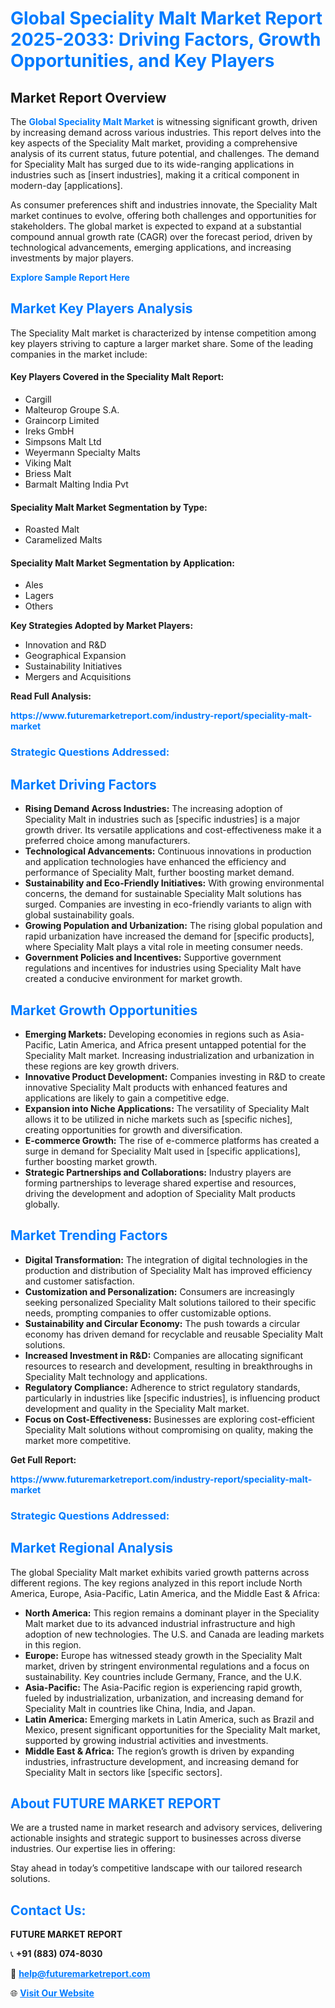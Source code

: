 <h1 style="color: #007BFF;">Global Speciality Malt Market Report 2025-2033: Driving Factors, Growth Opportunities, and Key Players</h1>

<section id="overview">
<h2>Market Report Overview</h2>
<p>The <a href="https://www.futuremarketreport.com/industry-report/speciality-malt-market" style="color: #007BFF; text-decoration: none;"><strong>Global Speciality Malt Market</strong></a> is witnessing significant growth, driven by increasing demand across various industries. This report delves into the key aspects of the Speciality Malt market, providing a comprehensive analysis of its current status, future potential, and challenges. The demand for Speciality Malt has surged due to its wide-ranging applications in industries such as [insert industries], making it a critical component in modern-day [applications].</p>
<p>As consumer preferences shift and industries innovate, the Speciality Malt market continues to evolve, offering both challenges and opportunities for stakeholders. The global market is expected to expand at a substantial compound annual growth rate (CAGR) over the forecast period, driven by technological advancements, emerging applications, and increasing investments by major players.</p>
</section>

<section id="overview">
<p><a href="https://www.futuremarketreport.com/request-sample/reportId=26838" style="color: #007BFF; text-decoration: none;"><strong>Explore Sample Report Here</strong></a></p>
</section>

<section id="key-players">
<h2 style="color: #007BFF;">Market Key Players Analysis</h2>
<p>The Speciality Malt market is characterized by intense competition among key players striving to capture a larger market share. Some of the leading companies in the market include:</p>
<h4>Key Players Covered in the Speciality Malt Report:</h4>
<ul><li>Cargill</li><li>Malteurop Groupe S.A.</li><li>Graincorp Limited</li><li>Ireks GmbH</li><li>Simpsons Malt Ltd</li><li>Weyermann Specialty Malts</li><li>Viking Malt</li><li>Briess Malt</li><li>Barmalt Malting India Pvt</li></ul>
<h4>Speciality Malt Market Segmentation by Type:</h4>
<ul><li>Roasted Malt</li><li>Caramelized Malts</li></ul>

<h4>Speciality Malt Market Segmentation by Application:</h4>
<ul><li>Ales</li><li>Lagers</li><li>Others</li></ul>
<p><strong>Key Strategies Adopted by Market Players:</strong></p>
<ul>
<li>Innovation and R&D</li>
<li>Geographical Expansion</li>
<li>Sustainability Initiatives</li>
<li>Mergers and Acquisitions</li>
</ul>
</section>

<section>
<p><strong>Read Full Analysis: </strong></p><a href="https://www.futuremarketreport.com/industry-report/speciality-malt-market" style="color: #007BFF; text-decoration: none;"><strong>https://www.futuremarketreport.com/industry-report/speciality-malt-market</strong></a>
<h3 style="color: #007BFF;">Strategic Questions Addressed:</h3>
</section>

<section id="driving-factors">
<h2 style="color: #007BFF;">Market Driving Factors</h2>
<ul>
<li><strong>Rising Demand Across Industries:</strong> The increasing adoption of Speciality Malt in industries such as [specific industries] is a major growth driver. Its versatile applications and cost-effectiveness make it a preferred choice among manufacturers.</li>
<li><strong>Technological Advancements:</strong> Continuous innovations in production and application technologies have enhanced the efficiency and performance of Speciality Malt, further boosting market demand.</li>
<li><strong>Sustainability and Eco-Friendly Initiatives:</strong> With growing environmental concerns, the demand for sustainable Speciality Malt solutions has surged. Companies are investing in eco-friendly variants to align with global sustainability goals.</li>
<li><strong>Growing Population and Urbanization:</strong> The rising global population and rapid urbanization have increased the demand for [specific products], where Speciality Malt plays a vital role in meeting consumer needs.</li>
<li><strong>Government Policies and Incentives:</strong> Supportive government regulations and incentives for industries using Speciality Malt have created a conducive environment for market growth.</li>
</ul>
</section>

<section id="growth-opportunities">
<h2 style="color: #007BFF;">Market Growth Opportunities</h2>
<ul>
<li><strong>Emerging Markets:</strong> Developing economies in regions such as Asia-Pacific, Latin America, and Africa present untapped potential for the Speciality Malt market. Increasing industrialization and urbanization in these regions are key growth drivers.</li>
<li><strong>Innovative Product Development:</strong> Companies investing in R&D to create innovative Speciality Malt products with enhanced features and applications are likely to gain a competitive edge.</li>
<li><strong>Expansion into Niche Applications:</strong> The versatility of Speciality Malt allows it to be utilized in niche markets such as [specific niches], creating opportunities for growth and diversification.</li>
<li><strong>E-commerce Growth:</strong> The rise of e-commerce platforms has created a surge in demand for Speciality Malt used in [specific applications], further boosting market growth.</li>
<li><strong>Strategic Partnerships and Collaborations:</strong> Industry players are forming partnerships to leverage shared expertise and resources, driving the development and adoption of Speciality Malt products globally.</li>
</ul>
</section>

<section id="trending-factors">
<h2 style="color: #007BFF;">Market Trending Factors</h2>
<ul>
<li><strong>Digital Transformation:</strong> The integration of digital technologies in the production and distribution of Speciality Malt has improved efficiency and customer satisfaction.</li>
<li><strong>Customization and Personalization:</strong> Consumers are increasingly seeking personalized Speciality Malt solutions tailored to their specific needs, prompting companies to offer customizable options.</li>
<li><strong>Sustainability and Circular Economy:</strong> The push towards a circular economy has driven demand for recyclable and reusable Speciality Malt solutions.</li>
<li><strong>Increased Investment in R&D:</strong> Companies are allocating significant resources to research and development, resulting in breakthroughs in Speciality Malt technology and applications.</li>
<li><strong>Regulatory Compliance:</strong> Adherence to strict regulatory standards, particularly in industries like [specific industries], is influencing product development and quality in the Speciality Malt market.</li>
<li><strong>Focus on Cost-Effectiveness:</strong> Businesses are exploring cost-efficient Speciality Malt solutions without compromising on quality, making the market more competitive.</li>
</ul>
</section>

<section>
<p><strong>Get Full Report: </strong></p><a href="https://www.futuremarketreport.com/industry-report/speciality-malt-market" style="color: #007BFF; text-decoration: none;"><strong>https://www.futuremarketreport.com/industry-report/speciality-malt-market</strong></a>
<h3 style="color: #007BFF;">Strategic Questions Addressed:</h3>
</section>


<section id="regional-analysis">
<h2 style="color: #007BFF;">Market Regional Analysis</h2>
<p>The global Speciality Malt market exhibits varied growth patterns across different regions. The key regions analyzed in this report include North America, Europe, Asia-Pacific, Latin America, and the Middle East & Africa:</p>
<ul>
<li><strong>North America:</strong> This region remains a dominant player in the Speciality Malt market due to its advanced industrial infrastructure and high adoption of new technologies. The U.S. and Canada are leading markets in this region.</li>
<li><strong>Europe:</strong> Europe has witnessed steady growth in the Speciality Malt market, driven by stringent environmental regulations and a focus on sustainability. Key countries include Germany, France, and the U.K.</li>
<li><strong>Asia-Pacific:</strong> The Asia-Pacific region is experiencing rapid growth, fueled by industrialization, urbanization, and increasing demand for Speciality Malt in countries like China, India, and Japan.</li>
<li><strong>Latin America:</strong> Emerging markets in Latin America, such as Brazil and Mexico, present significant opportunities for the Speciality Malt market, supported by growing industrial activities and investments.</li>
<li><strong>Middle East & Africa:</strong> The region’s growth is driven by expanding industries, infrastructure development, and increasing demand for Speciality Malt in sectors like [specific sectors].</li>
</ul>
</section>

<footer>
<h2 style="color: #007BFF;">About FUTURE MARKET REPORT</h2>
<p>We are a trusted name in market research and advisory services, delivering actionable insights and strategic support to businesses across diverse industries. Our expertise lies in offering:</p>

<p>Stay ahead in today’s competitive landscape with our tailored research solutions.</p>

<h2 style="color: #007BFF;">Contact Us:</h2>
<p><strong>FUTURE MARKET REPORT</strong></p>
<p>📞 <strong>+91 (883) 074-8030</strong></p>
<p>📧 <strong><a href="mailto:help@futuremarketreport.com" style="color: #007BFF;">help@futuremarketreport.com</a></strong></p>
<p>🌐 <strong><a href="https://www.futuremarketreport.com/" style="color: #007BFF;">Visit Our Website</a></strong></p>
</footer>